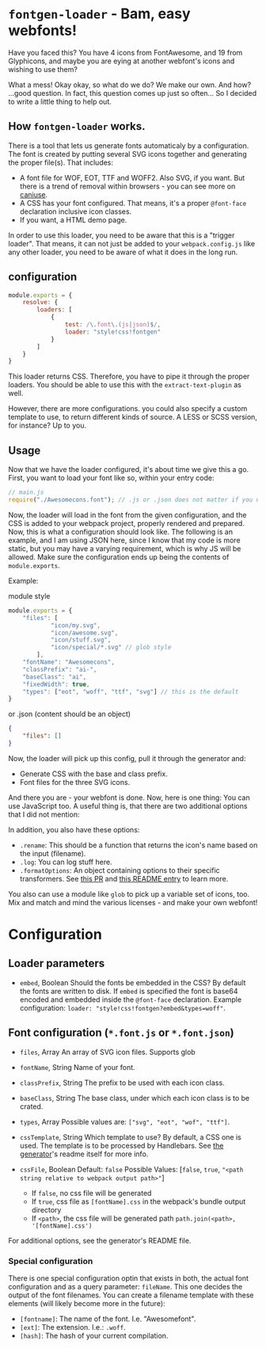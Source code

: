 # `fontgen-loader` - Bam, easy webfonts!

Have you faced this? You have 4 icons from FontAwesome, and 19 from Glyphicons, and maybe you are eying at another webfont's icons and wishing to use them?

What a mess! Okay okay, so what do we do? We make our own. And how? ...good question. In fact, this question comes up just so often... So I decided to write a little thing to help out.

## How `fontgen-loader` works.
There is a tool that lets us generate fonts automaticaly by a configuration. The font is created by putting several SVG icons together and generating the proper file(s). That includes:

- A font file for WOF, EOT, TTF and WOFF2. Also SVG, if you want. But there is a trend of removal within browsers - you can see more on [caniuse](http://caniuse.com).
- A CSS has your font configured. That means, it's a proper `@font-face` declaration inclusive icon classes.
- If you want, a HTML demo page.

In order to use this loader, you need to be aware that this is a "trigger loader". That means, it can not just be added to your `webpack.config.js` like any other loader, you need to be aware of what it does in the long run.

## configuration

```javascript
module.exports = {
    resolve: {
        loaders: [
            {
                test: /\.font\.(js|json)$/,
                loader: "style!css!fontgen"
            }
        ]
    }
}
```

This loader returns CSS. Therefore, you have to pipe it through the proper loaders. You should be able to use this with the `extract-text-plugin` as well.

However, there are more configurations. you could also specify a custom template to use, to return different kinds of source. A LESS or SCSS version, for instance? Up to you.

## Usage

Now that we have the loader configured, it's about time we give this a go. First, you want to load your font like so, within your entry code:

```javascript
// main.js
require("./Awesomecons.font"); // .js or .json does not matter if you used the config above.
```

Now, the loader will load in the font from the given configuration, and the CSS is added to your webpack project, properly rendered and prepared. Now, this is what a configuration should look like. The following is an example, and I am using JSON here, since I know that my code is more static, but you may have a varying requirement, which is why JS will be allowed. Make sure the configuration ends up being the contents of `module.exports`.

Example:

module style
```javascript
module.exports = {
    "files": [
            "icon/my.svg",
            "icon/awesome.svg",
            "icon/stuff.svg",
            "icon/special/*.svg" // glob style
        ],
    "fontName": "Awesomecons",
    "classPrefix": "ai-",
    "baseClass": "ai",
    "fixedWidth": true,
    "types": ["eot", "woff", "ttf", "svg"] // this is the default
}
```

or .json (content should be an object)
```json
{
    "files": []
}
```



Now, the loader will pick up this config, pull it through the generator and:

- Generate CSS with the base and class prefix.
- Font files for the three SVG icons.

And there you are - your webfont is done. Now, here is one thing: You can use JavaScript too. A useful thing is, that there are two additional options that I did not mention:

In addition, you also have these options:

- `.rename`: This should be a function that returns the icon's name based on the input (filename).
- `.log`: You can log stuff here.
- `.formatOptions`: An object containing options to their specific transformers. See [this PR](https://github.com/sunflowerdeath/webfonts-generator/pull/6) and [this README entry](https://github.com/sunflowerdeath/webfonts-generator#formatoptions) to learn more.

You also can use a module like `glob` to pick up a variable set of icons, too. Mix and match and mind the various licenses - and make your own webfont!


# Configuration
## Loader parameters

- `embed`, Boolean
Should the fonts be embedded in the CSS? By default the fonts are written to disk. If `embed` is specified the font is base64 encoded and embedded inside the `@font-face` declaration. Example configuration: `loader: "style!css!fontgen?embed&types=woff"`.

## Font configuration (`*.font.js` or `*.font.json`)

- `files`, Array
An array of SVG icon files. Supports glob

- `fontName`, String
Name of your font.

- `classPrefix`, String
The prefix to be used with each icon class.

- `baseClass`, String
The base class, under which each icon class is to be crated.

- `types`, Array
Possible values are: `["svg", "eot", "wof", "ttf"]`.

- `cssTemplate`, String
Which template to use? By default, a CSS one is used. The template is to be processed by Handlebars. See [the generator](https://github.com/sunflowerdeath/webfonts-generator)'s readme itself for more info.

- `cssFile`, Boolean
Default: `false`
Possible Values: [`false`, `true`, `"<path string relative to webpack output path>"`]
    - If `false`, no css file will be generated
    - If `true`, css file as `[fontName].css` in the webpack's bundle output directory
    - If `<path>`, the css file will be generated path `path.join(<path>, '[fontName].css')`

For additional options, see the generator's README file.

### Special configuration
There is one special configuration optin that exists in both, the actual font configuration and as a query parameter: `fileName`. This one decides the output of the font filenames. You can create a filename template with these elements (will likely become more in the future):

- `[fontname]`: The name of the font. I.e. "Awesomefont".
- `[ext]`: The extension. I.e.: `.woff`.
- `[hash]`: The hash of your current compilation.
